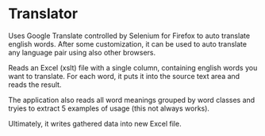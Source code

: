# Translator

Uses Google Translate controlled by Selenium for Firefox to auto translate english words.
After some customization, it can be used to auto translate any language pair using also other browsers.

Reads an Excel (xslt) file with a single column, containing english words you want to translate.
For each word, it puts it into the source text area and reads the result.

The application also reads all word meanings grouped by word classes and tryies to extract 5 examples of usage (this not always works).

Ultimately, it writes gathered data into new Excel file.
